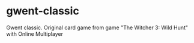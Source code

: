 # gwent-classic
Gwent classic. Original card game from game "The Witcher 3: Wild Hunt" with Online Multiplayer
